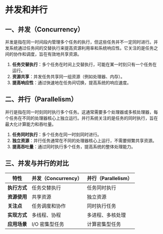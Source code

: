# 并发和并行

## 一、并发（Concurrency）

并发是指在同一时间段内管理多个任务的执行，但这些任务并不一定同时进行。并发系统通过任务间的交替执行来提高资源利用率和系统响应性。它关注的是任务之间的协作和调度，旨在有效地共享资源。

1. **任务交替执行**：多个任务在时间上交替执行，可能在某一时刻只有一个任务在运行。
2. **资源共享**：并发任务共享同一组资源（例如处理器、内存）。
3. **提高响应性**：通过快速地在任务间切换，提高系统的响应速度。

## 二、并行（Parallelism）

并行是指在同一时刻同时执行多个任务。这通常需要多个处理器或多核处理器，每个任务在不同的处理器核心上独立运行。并行系统关注的是任务的同时执行，旨在最大化计算能力和吞吐量。

1. **任务同时执行**：多个任务在同一时刻同时进行。
2. **独立资源**：并行任务通常在不同的处理器核心上运行，不需要频繁共享资源。
3. **提高吞吐量**：通过同时执行多个任务，提高系统的整体处理能力。

## 三、并发与并行的对比

| 特性          | 并发（Concurrency） | 并行（Parallelism） |
|--------------|---------------------|---------------------|
| **执行方式** | 任务交替执行         | 任务同时执行         |
| **资源使用** | 共享资源             | 独立资源             |
| **关注点**   | 任务调度和协作       | 同时执行任务         |
| **实现方式** | 多线程、协程         | 多进程、多核处理     |
| **应用场景** | I/O 密集型任务       | 计算密集型任务       |
